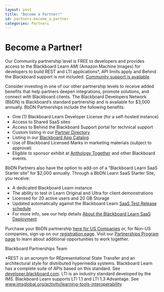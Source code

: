 ```yaml
---
layout: post
title: "Become a Partner!"
id: partners-become_a_partner
categories: Partners
---
```


# Become a Partner!

Our Community partnership level is FREE to developers and provides access to the Blackboard Learn AMI (Amazon Machine Images) for developers to build REST and LTI applications*, API limits apply and Behind the Blackboard support is not included. [Community support is available](https://community.blackboard.com). 

Consider investing in one of our other partnership levels to receive added benefits that help partners deepen integrations, promote solutions, and connect with Blackboard clients. The Blackboard Developers Network (BbDN) is Blackboard’s standard partnership and is available for $3,000 annually. BbDN Partnerships include the following benefits: 

- One (1) Blackboard Learn Developer License (for a self-hosted instance)
- Access to Shared SaaS sites
- Access to Behind the Blackboard Support portal for technical support
- Custom listing in our [Partner Directory](https://www.blackboard.com/partnerships/partners/directory)
- Listing in our [Blackboard App Catalog](https://appcatalog.blackboard.com/)
- Use of Blackboard Licensed Marks in marketing materials (subject to approval)
- Eligible to sponsor exhibit at [Anthology Together](https://www.anthology.com/together?utm_campaign=Global_2022_Cross_Event_UserConference_SaveTheDate_PMB_Unopened&utm_medium=email&utm_source=Eloqua&utm_content=Global_2022_Cross_Event_UserConference_SaveTheDate_PMB_Unopened) and other Blackboard events.

BbDN Partners also have the option to add-on of a “Blackboard Learn SaaS Starter site” for $2,000 annually.
Through a BbDN Learn SaaS Starter Site, you receive: 
- A dedicated Blackboard Learn instance
- The ability to test in Learn Original and Ultra for client demonstrations
- Licensed for 20 active users and 20 GB Storage
- Updated automatically against the Blackboard Learn [SaaS Test Release schedule](https://help.blackboard.com/Learn/Administrator/SaaS/Release_Notes/Learn_SaaS_Release_Schedule#cd_schedule)
- For more info, see our help details [About the Blackboard Learn SaaS Deployment](https://help.blackboard.com/Learn/Administrator/SaaS/About_Learn_SaaS_Deployment)

Purchase your BbDN partnership [here for US Companies](https://shop.blackboard.com/ccrz__ProductList?categoryId=aE25Y000000kAAhSAM&cartId=1c3c450c-88af-4f56-a9be-562a1645303d&cclcl=en_US) or, for Non-US companies, sign up on our [registration page](https://secureapp.blackboard.com/pgforms/Pages/registration/Order-Form.aspx?template=new_comm). Visit our [Partnerships Program page](https://www.blackboard.com/partnerships/become-a-partner) to learn about additional opportunities to work together.

Blackboard Partnerships Team

*REST is an acronym for REpresentational State Transfer and an architectural style for distributed hypermedia systems. Blackboard Learn has a complete suite of APIs based on this standard. See [developer.blackboard.com](https://developer.blackboard.com). LTI is an industry standard developed by the IMS. Blackboard Learn supports LTI 1.1 and LTI 1.3 Advantage. See www.imsglobal.org/activity/learning-tools-interoperability 